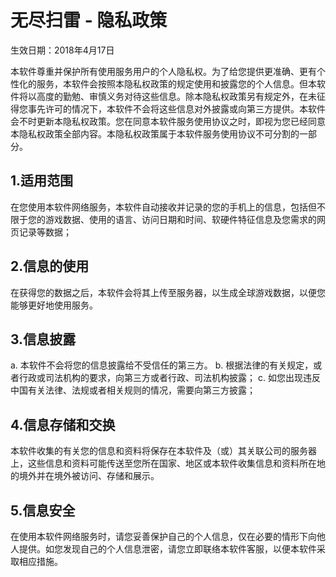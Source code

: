 # 无尽扫雷 - 隐私政策

生效日期：2018年4月17日

本软件尊重并保护所有使用服务用户的个人隐私权。为了给您提供更准确、更有个性化的服务，本软件会按照本隐私权政策的规定使用和披露您的个人信息。但本软件将以高度的勤勉、审慎义务对待这些信息。除本隐私权政策另有规定外，在未征得您事先许可的情况下，本软件不会将这些信息对外披露或向第三方提供。本软件会不时更新本隐私权政策。您在同意本软件服务使用协议之时，即视为您已经同意本隐私权政策全部内容。本隐私权政策属于本软件服务使用协议不可分割的一部分。

## 1.适用范围

在您使用本软件网络服务，本软件自动接收并记录的您的手机上的信息，包括但不限于您的游戏数据、使用的语言、访问日期和时间、软硬件特征信息及您需求的网页记录等数据；

## 2.信息的使用

在获得您的数据之后，本软件会将其上传至服务器，以生成全球游戏数据，以便您能够更好地使用服务。

## 3.信息披露

a. 本软件不会将您的信息披露给不受信任的第三方。
b. 根据法律的有关规定，或者行政或司法机构的要求，向第三方或者行政、司法机构披露；
c. 如您出现违反中国有关法律、法规或者相关规则的情况，需要向第三方披露；

## 4.信息存储和交换

本软件收集的有关您的信息和资料将保存在本软件及（或）其关联公司的服务器上，这些信息和资料可能传送至您所在国家、地区或本软件收集信息和资料所在地的境外并在境外被访问、存储和展示。

## 5.信息安全

在使用本软件网络服务时，请您妥善保护自己的个人信息，仅在必要的情形下向他人提供。如您发现自己的个人信息泄密，请您立即联络本软件客服，以便本软件采取相应措施。